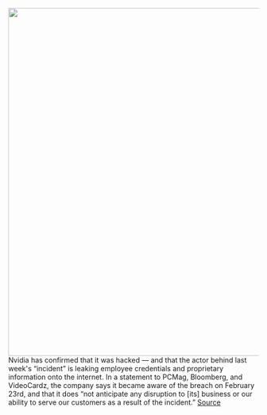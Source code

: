 <img src='https://cdn.vox-cdn.com/thumbor/JhsSjBjO9RbtcZrexe8krlb0axM=/0x0:3680x2456/1200x800/filters:focal(1546x934:2134x1522)/cdn.vox-cdn.com/uploads/chorus_image/image/70567841/1238281392.0.jpg' width='700px' /><br/>
Nvidia has confirmed that it was hacked — and that the actor behind last week's “incident” is leaking employee credentials and proprietary information onto the internet. In a statement to PCMag, Bloomberg, and VideoCardz, the company says it became aware of the breach on February 23rd, and that it does “not anticipate any disruption to [its] business or our ability to serve our customers as a result of the incident.”
<a href='https://www.theverge.com/2022/3/1/22957212/nvidia-confirms-hack-proprietary-information-lapsus'> Source <a/>